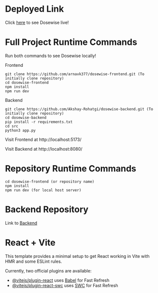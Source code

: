 # Deployed Link
Click [here](http://143.198.136.223:5173/) to see Dosewise live!

# Full Project Runtime Commands
Run both commands to see Dosewise locally! 

Frontend
```
git clone https://github.com/arnavk377/dosewise-frontend.git (To initially clone repository)
cd dosewise-frontend
npm install
npm run dev
```

Backend
```
git clone https://github.com/Akshay-Rohatgi/dosewise-backend.git (To initially clone repository)
cd dosewise-backend
pip install -r requirements.txt
cd src
python3 app.py 
```
Visit Frontend at http://localhost:5173/

Visit Backend at http://localhost:8080/

# Repository Runtime Commands

```
cd dosewise-frontend (or repository name)
npm install
npm run dev (for local host server)
```

# Backend Repository

Link to [Backend](https://github.com/Akshay-Rohatgi/dosewise-backend)

# React + Vite

This template provides a minimal setup to get React working in Vite with HMR and some ESLint rules.

Currently, two official plugins are available:

- [@vitejs/plugin-react](https://github.com/vitejs/vite-plugin-react/blob/main/packages/plugin-react/README.md) uses [Babel](https://babeljs.io/) for Fast Refresh
- [@vitejs/plugin-react-swc](https://github.com/vitejs/vite-plugin-react-swc) uses [SWC](https://swc.rs/) for Fast Refresh
